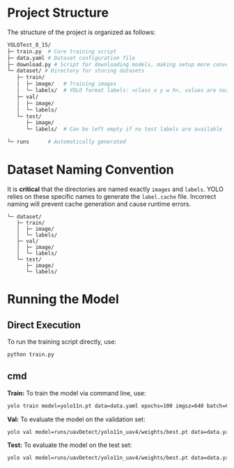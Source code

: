 # Project Structure
The structure of the project is organized as follows:
```bash
YOLOTest_8_15/
├─ train.py  # Core training script
├─ data.yaml # Dataset configuration file
├─ download.py # Script for downloading models, making setup more convenient
└─ dataset/ # Directory for storing datasets
   ├─ train/
   │  ├─ image/   # Training images
   │  └─ labels/  # YOLO format labels: <class x y w h>, values are normalized coordinates
   ├─ val/
   │  ├─ image/
   │  └─ labels/
   └─ test/ 
      ├─ image/
      └─ labels/  # Can be left empty if no test labels are available

└─ runs      # Automatically generated 
```

# Dataset Naming Convention
It is **critical** that the directories are named exactly `images` and `labels`. YOLO relies on these specific names to generate the `label.cache` file. Incorrect naming will prevent cache generation and cause runtime errors.
```
└─ dataset/
   ├─ train/
   │  ├─ image/   
   │  └─ labels/  
   ├─ val/
   │  ├─ image/
   │  └─ labels/
   └─ test/ 
      ├─ image/
      └─ labels/ 
```

# Running the Model

## Direct Execution
To run the training script directly, use:
```bash
python train.py
```

## cmd

**Train:** To train the model via command line, use:

```bash
yolo train model=yolo11n.pt data=data.yaml epochs=100 imgsz=640 batch=64 project=runs/uavDetect name=yolo11n_uav4
```

**Val:** To evaluate the model on the validation set:

```bash
yolo val model=runs/uavDetect/yolo11n_uav4/weights/best.pt data=data.yaml imgsz=640
```

**Test:** To evaluate the model on the test set:

```bash
yolo val model=runs/uavDetect/yolo11n_uav4/weights/best.pt data=data.yaml split=test imgsz=640
```
